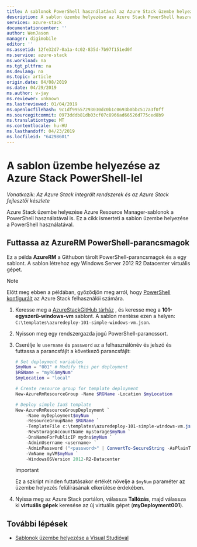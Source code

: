 ```yaml
---
title: A sablonok PowerShell használatával az Azure Stack üzembe helyezése |} A Microsoft Docs
description: A sablon üzembe helyezése az Azure Stack PowerShell használatával.
services: azure-stack
documentationcenter: ''
author: WenJason
manager: digimobile
editor: ''
ms.assetid: 12fe32d7-0a1a-4c02-835d-7b97f151ed0f
ms.service: azure-stack
ms.workload: na
ms.tgt_pltfrm: na
ms.devlang: na
ms.topic: article
origin.date: 04/08/2019
ms.date: 04/29/2019
ms.author: v-jay
ms.reviewer: unknown
ms.lastreviewed: 01/04/2019
ms.openlocfilehash: 9c1df99557293030dc0b1c0693b0bbc517a3f0ff
ms.sourcegitcommit: 0973dddb81db03cf07c8966ad66526d775ced8b9
ms.translationtype: MT
ms.contentlocale: hu-HU
ms.lasthandoff: 04/23/2019
ms.locfileid: "64298601"
---
```

# <a name="deploy-a-template-to-azure-stack-using-powershell"></a>A sablon üzembe helyezése az Azure Stack PowerShell-lel

*Vonatkozik: Az Azure Stack integrált rendszerek és az Azure Stack fejlesztői készlete*

Azure Stack üzembe helyezése Azure Resource Manager-sablonok a PowerShell használatával is. Ez a cikk ismerteti a sablon üzembe helyezése a PowerShell használatával.

## <a name="run-azurerm-powershell-cmdlets"></a>Futtassa az AzureRM PowerShell-parancsmagok

Ez a példa **AzureRM** a Githubon tárolt PowerShell-parancsmagok és a egy sablont. A sablon létrehoz egy Windows Server 2012 R2 Datacenter virtuális gépet.

>[!NOTE]
> Előtt meg ebben a példában, győződjön meg arról, hogy [PowerShell konfigurált](azure-stack-powershell-configure-user.md) az Azure Stack felhasználói számára.

1. Keresse meg a [AzureStackGitHub tárház](https://aka.ms/AzureStackGitHub) , és keresse meg a **101-egyszerű-windows-vm** sablont. A sablon mentése ezen a helyen: `C:\templates\azuredeploy-101-simple-windows-vm.json`.
2. Nyisson meg egy rendszergazda jogú PowerShell-parancssort.
3. Cserélje le `username` és `password` az a felhasználónév és jelszó és futtassa a parancsfájlt a következő parancsfájlt:

    ```powershell
    # Set deployment variables
    $myNum = "001" # Modify this per deployment
    $RGName = "myRG$myNum"
    $myLocation = "local"

    # Create resource group for template deployment
    New-AzureRmResourceGroup -Name $RGName -Location $myLocation

    # Deploy simple IaaS template
    New-AzureRmResourceGroupDeployment `
        -Name myDeployment$myNum `
        -ResourceGroupName $RGName `
        -TemplateFile c:\templates\azuredeploy-101-simple-windows-vm.json `
        -NewStorageAccountName mystorage$myNum `
        -DnsNameForPublicIP mydns$myNum `
        -AdminUsername <username> `
        -AdminPassword ("<password>" | ConvertTo-SecureString -AsPlainText -Force) `
        -VmName myVM$myNum `
        -WindowsOSVersion 2012-R2-Datacenter
    ```

    >[!IMPORTANT]
    > Ez a szkript minden futtatásakor értékét növelje a `$myNum` paraméter az üzembe helyezés felülírásának elkerülése érdekében.

4. Nyissa meg az Azure Stack portálon, válassza **Tallózás**, majd válassza ki **virtuális gépek** keresése az új virtuális gépet (**myDeployment001**).

## <a name="next-steps"></a>További lépések

- [Sablonok üzembe helyezése a Visual Studióval](azure-stack-deploy-template-visual-studio.md)

